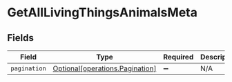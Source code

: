 # GetAllLivingThingsAnimalsMeta


## Fields

| Field                                                                    | Type                                                                     | Required                                                                 | Description                                                              |
| ------------------------------------------------------------------------ | ------------------------------------------------------------------------ | ------------------------------------------------------------------------ | ------------------------------------------------------------------------ |
| `pagination`                                                             | [Optional[operations.Pagination]](../../models/operations/pagination.md) | :heavy_minus_sign:                                                       | N/A                                                                      |